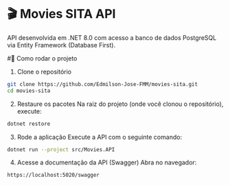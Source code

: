 # 🎬 Movies SITA API
API desenvolvida em .NET 8.0 com acesso a banco de dados PostgreSQL via Entity Framework (Database First).

#🚀 Como rodar o projeto
1. Clone o repositório
 ```bash
 git clone https://github.com/Edmilson-Jose-FMM/movies-sita.git
 cd movies-sita
```
2. Restaure os pacotes
Na raiz do projeto (onde você clonou o repositório), execute:
```bash
dotnet restore
```
3. Rode a aplicação
Execute a API com o seguinte comando:
 ```bash
 dotnet run --project src/Movies.API
 ```
4. Acesse a documentação da API (Swagger)
Abra no navegador:
 ```bash
 https://localhost:5020/swagger
 ```
